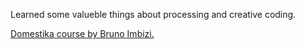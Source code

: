 Learned some valueble things about processing and creative coding.

[Domestika course by Bruno Imbizi.](https://www.domestika.org/en/courses/2729-creative-coding-making-visuals-with-javascript/units/9668-fundamentals)